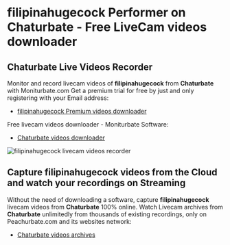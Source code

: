 # filipinahugecock Performer on Chaturbate - Free LiveCam videos downloader

## Chaturbate Live Videos Recorder

Monitor and record livecam videos of **filipinahugecock** from **Chaturbate** with Moniturbate.com
Get a premium trial for free by just and only registering with your Email address:
* [filipinahugecock Premium videos downloader](https://moniturbate.com/request-demo-licence-key.html)

Free livecam videos downloader - Moniturbate Software:
* [Chaturbate videos downloader](https://moniturbate.com/moniturbate-download-software.html)

![filipinahugecock livecam videos recorder](https://peachurnet.com/templates/moniturbate-software.png)


## Capture filipinahugecock videos from the Cloud and watch your recordings on Streaming

Without the need of downloading a software, capture **filipinahugecock** livecam videos from **Chaturbate** 100% online.
Watch Livecam archives from **Chaturbate** unlimitedly from thousands of existing recordings, only on Peachurbate.com and its websites network:
* [Chaturbate videos archives](https://peachurnet.com/)